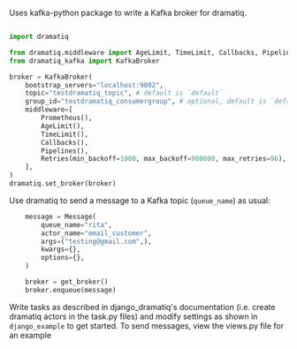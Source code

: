 Uses kafka-python package to write a Kafka broker for dramatiq.

```python

import dramatiq

from dramatiq.middleware import AgeLimit, TimeLimit, Callbacks, Pipelines, Prometheus, Retries
from dramatiq_kafka import KafkaBroker

broker = KafkaBroker(
    bootstrap_servers="localhost:9092",
    topic="testdramatiq_topic", # default is `default`
    group_id="testdramatiq_consumergroup", # optional, default is `default`
    middleware=[
        Prometheus(),
        AgeLimit(),
        TimeLimit(),
        Callbacks(),
        Pipelines(),
        Retries(min_backoff=1000, max_backoff=900000, max_retries=96),
    ],
)
dramatiq.set_broker(broker)
```

Use dramatiq to send a message to a Kafka topic (`queue_name`) as usual:

```python
    message = Message(
        queue_name="rita",
        actor_name="email_customer",
        args=("testing@gmail.com",),
        kwargs={},
        options={},
    )

    broker = get_broker()
    broker.enqueue(message)
```

Write tasks as described in django_dramatiq's documentation (i.e. create dramatiq actors in the task.py files) and modify settings as shown in `django_example` to get started. To send messages, view the views.py file for an example
